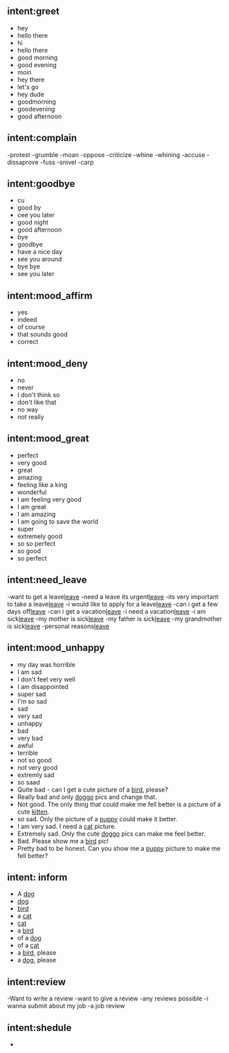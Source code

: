 
## intent:greet
- hey
- hello there
- hi
- hello there
- good morning
- good evening
- moin
- hey there
- let's go
- hey dude
- goodmorning
- goodevening
- good afternoon
## intent:complain
-protest
-grumble
-moan
-oppose
-criticize
-whine
-whining
-accuse
-dissaprove
-fuss
-snivel
-carp
## intent:goodbye
- cu
- good by
- cee you later
- good night
- good afternoon
- bye
- goodbye
- have a nice day
- see you around
- bye bye
- see you later

## intent:mood_affirm
- yes
- indeed
- of course
- that sounds good
- correct

## intent:mood_deny
- no
- never
- I don't think so
- don't like that
- no way
- not really

## intent:mood_great
- perfect
- very good
- great
- amazing
- feeling like a king
- wonderful
- I am feeling very good
- I am great
- I am amazing
- I am going to save the world
- super
- extremely good
- so so perfect
- so good
- so perfect
## intent:need_leave
-want to get a leave[leave](https://forms.gle/Sgsp2J7B1kmYdLXe7)
-need a leave its urgent[leave](https://forms.gle/Sgsp2J7B1kmYdLXe7)
-its very important to take a leave[leave](https://forms.gle/Sgsp2J7B1kmYdLXe7)
-i would like to apply for a leave[leave](https://forms.gle/Sgsp2J7B1kmYdLXe7)
-can i get a few days off[leave](https://forms.gle/Sgsp2J7B1kmYdLXe7)
-can i get a vacation[leave](https://forms.gle/Sgsp2J7B1kmYdLXe7)
-i need a vacation[leave](https://forms.gle/Sgsp2J7B1kmYdLXe7)
-i am sick[leave](https://forms.gle/Sgsp2J7B1kmYdLXe7)
-my mother is sick[leave](https://forms.gle/Sgsp2J7B1kmYdLXe7)
-my father is sick[leave](https://forms.gle/Sgsp2J7B1kmYdLXe7)
-my grandmother is sick[leave](https://forms.gle/Sgsp2J7B1kmYdLXe7)
-personal reasons[leave](https://forms.gle/Sgsp2J7B1kmYdLXe7)

## intent:mood_unhappy
- my day was horrible
- I am sad
- I don't feel very well
- I am disappointed
- super sad
- I'm so sad
- sad
- very sad
- unhappy
- bad
- very bad
- awful
- terrible
- not so good
- not very good
- extremly sad
- so saad
- Quite bad - can I get a cute picture of a [bird](group:birds), please?
- Really bad and only [doggo](group:shibes) pics and change that.
- Not good. The only thing that could make me fell better is a picture of a cute [kitten](group:cats).
- so sad. Only the picture of a [puppy](group:shibes) could make it better.
- I am very sad. I need a [cat](group:cats) picture.
- Extremely sad. Only the cute [doggo](group:shibes) pics can make me feel better.
- Bad. Please show me a [bird](group:birds) pic!
- Pretty bad to be honest. Can you show me a [puppy](group:shibes) picture to make me fell better?

## intent: inform
- A [dog](group:shibes)
- [dog](group:shibes)
- [bird](group:birds)
- a [cat](group:cats)
- [cat](group:cats)
- a [bird](group:birds)
- of a [dog](group:shibes)
- of a [cat](group:cats)
- a [bird](group:birds), please
- a [dog](group:shibes), please

## intent:review
-Want to write a review
-want to give a review
-any reviews possible
-i wanna submit about my job
-a job review

## intent:shedule
-